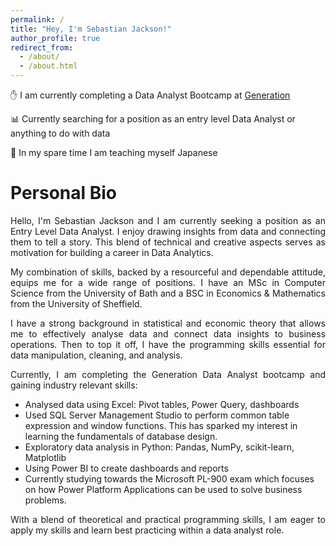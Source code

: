 ```yaml
---
permalink: /
title: "Hey, I'm Sebastian Jackson!"
author_profile: true
redirect_from: 
  - /about/
  - /about.html
---
```


&#9995; I am currently completing a Data Analyst Bootcamp at [Generation](https://uk.generation.org/programs/data-analytics-2/)

&#128202; Currently searching for a position as an entry level Data Analyst or anything to do with data

&#127884; In my spare time I am teaching myself Japanese

# Personal Bio

<p align="justify">
Hello, I'm Sebastian Jackson and I am currently seeking a position as an Entry Level Data Analyst. I enjoy drawing insights from data and connecting them to tell a story. This blend of technical and creative aspects serves as motivation for building a career in Data Analytics.</p>

<p align="justify">My combination of skills, backed by a resourceful and dependable attitude, equips me for a wide range of positions. I have an MSc in Computer Science from the University of Bath and a BSC in Economics & Mathematics from the University of Sheffield.</p>

<p align="justify">I have a strong background in statistical and economic theory that allows me to effectively analyse data and connect data insights to business operations. Then to top it off, I have the programming skills essential for data manipulation, cleaning, and analysis.</p>

<p align="justify">Currently, I am completing the Generation Data Analyst bootcamp and gaining industry relevant skills:

- Analysed data using Excel: Pivot tables, Power Query, dashboards
- Used SQL Server Management Studio to perform common table expression and window functions. This has sparked my interest in learning the fundamentals of database design.
- Exploratory data analysis in Python: Pandas, NumPy, scikit-learn, Matplotlib
- Using Power BI to create dashboards and reports
- Currently studying towards the Microsoft PL-900 exam which focuses on how Power Platform Applications can be used to solve business problems.</p>

<p align="justify">With a blend of theoretical and practical programming skills, I am eager to apply my skills and learn best practicing within a data analyst role.</p>

